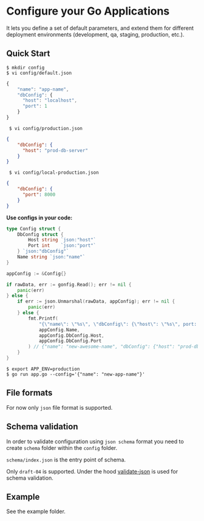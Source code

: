 Configure your Go Applications
===================================

It lets you define a set of default parameters, and extend them for different deployment environments (development, qa, staging, production, etc.).

Quick Start
---------------
```shell
$ mkdir config
$ vi config/default.json
```

```js
{
    "name": "app-name",
    "dbConfig": {
      "host": "localhost",
      "port": 1
    }
}
```

```shell
 $ vi config/production.json
```

```json
{
    "dbConfig": {
      "host": "prod-db-server"
    }
}
```

```shell
 $ vi config/local-production.json
```

```json
{
    "dbConfig": {
      "port": 8000
    }
}
```

**Use configs in your code:**

```go
type Config struct {
    DbConfig struct {
        Host string `json:"host"`
        Port int    `json:"port"`
    } `json:"dbConfig"`
    Name string `json:"name"`
}

appConfig := &Config{}

if rawData, err := gonfig.Read(); err != nil {
    panic(err)
} else {
    if err := json.Unmarshal(rawData, appConfig); err != nil {
        panic(err)
    } else {
		fmt.Printf(
            "{\"name\": \"%s\", \"dbConfig\": {\"host\": \"%s\", port: \"%d\"}}\n",
            appConfig.Name,
            appConfig.DbConfig.Host,
            appConfig.DbConfig.Port
        ) // {"name": "new-awesome-name", "dbConfig": {"host": "prod-db-server", port: "1"}}
    }
}
```

```shell
$ export APP_ENV=production
$ go run app.go --config='{"name": "new-app-name"}'
```

File formats
---------------
For now only `json` file format is supported.

Schema validation
---------------
In order to validate configuration using `json schema` format you need to create `schema` folder within the `config` folder.

`schema/index.json` is the entry point of schema.

Only `draft-04` is supported. Under the hood [validate-json](https://github.com/cesanta/validate-json) is used for schema validation.

Example
---------------
See the example folder.
